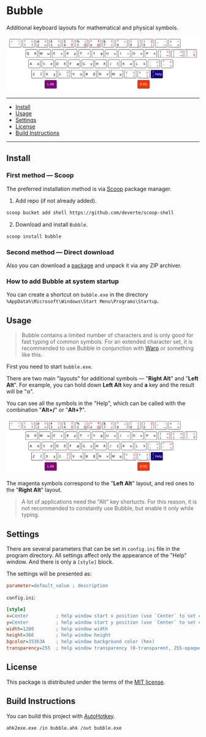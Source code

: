 # Bubble

Additional keyboard layouts for mathematical and physical symbols.

![layout](./layout.png)

---

- [Install](#install)
- [Usage](#usage)
- [Settings](#settings)
- [License](#license)
- [Build Instructions](#build-instructions)

---

## Install

### First method — Scoop

The preferred installation method is via [Scoop](https://scoop.sh/) package manager.

1. Add repo (if not already added).

```sh
scoop bucket add shell https://github.com/deverte/scoop-shell
```

2. Download and install `Bubble`.

```sh
scoop install bubble
```

### Second method — Direct download

Also you can download a [package](https://github.com/deverte/bubble/releases) and unpack it via any ZIP archiver.

### How to add Bubble at system startup

You can create a shortcut on `bubble.exe` in the directory `%AppData%\Microsoft\Windows\Start Menu\Programs\Startup`.

## Usage

> Bubble contains a limited number of characters and is only good for fast typing of common symbols.
> For an extended character set, it is recommended to use Bubble in conjunction with [Warp](https://github.com/deverte/keypirinha-warp) or something like this.

First you need to start `bubble.exe`.

There are two main "layouts" for additional symbols — "**Right Alt**" and "**Left Alt**".
For example, you can hold down **Left Alt** key and **a** key and the result will be "α".

You can see all the symbols in the "Help", which can be called with the combination "**Alt+/**" or "**Alt+?**".

![layout](./layout.png)

The magenta symbols correspond to the "**Left Alt**" layout, and red ones to the "**Right Alt**" layout.

> A lot of applications need the "Alt" key shortucts.
> For this reason, it is not recommended to constantly use Bubble, but enable it only while typing.

## Settings

There are several parameters that can be set in `config.ini` file in the program directory.
All settings affect only the appearance of the "Help" window.
And there is only a `[style]` block.

The settings will be presented as:

```ini
parameter=default_value ; description
```

`config.ini`:

```ini
[style]
x=Center          ; help window start x position (use `Center` to set center position)
y=Center          ; help window start y position (use `Center` to set center position)
width=1280        ; help window width
height=366        ; help window height
bgcolor=35363A    ; help window background color (hex)
transparency=255  ; help window transparency (0-transparent, 255-opaque)
```

## License

This package is distributed under the terms of the [MIT license](./LICENSE).

## Build Instructions

You can build this project with [AutoHotkey](https://www.autohotkey.com/).

```sh
ahk2exe.exe /in bubble.ahk /out bubble.exe
```